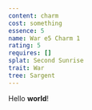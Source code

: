 ```yaml
---
content: charm
cost: something
essence: 5
name: War e5 Charm 1
rating: 5
requires: []
splat: Second Sunrise
trait: War
tree: Sargent
---
```


Hello **world**!
